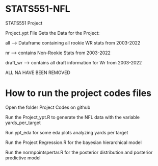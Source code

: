 # STATS551-NFL
STATS551 Project



Project_ypt File Gets the Data for the Project:


all --> Dataframe containing all rookie WR stats from 2003-2022

nr --> contains Non-Rookie Stats from 2003-2022

draft_wr --> contains all draft information for Wr from 2003-2022


ALL NA HAVE BEEN REMOVED

# How to run the project codes files
Open the folder Project Codes on github

Run the Project_ypt.R to generate the NFL data with the variable yards_per_target

Run ypt_eda for some eda plots analyzing yards per target

Run the Project Regression.R for the bayesian hierarchical model

Run the normpointspertar.R for the posterior distribution and posterior predictive model
